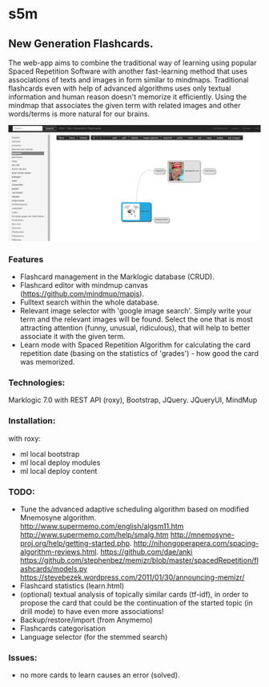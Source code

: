 # s5m
## New Generation Flashcards. 

The web-app aims to combine the traditional way of learning using popular Spaced Repetition Software with another fast-learning method that uses associations of texts and images in form similar to mindmaps.
Traditional flashcards even with help of advanced algorithms uses only textual information and human reason doesn't memorize it efficiently. Using the mindmap that associates the given term with related images and other words/terms is more natural for our brains.

![screenshot](screenshot1.png)
### Features
- Flashcard management in the Marklogic database (CRUD).
- Flashcard editor with mindmup canvas (https://github.com/mindmup/mapjs).
- Fulltext search within the whole database.
- Relevant image selector with 'google image search'. Simply write your term and the relevant images will be found. Select the one that is most attracting attention (funny, unusual, ridiculous), that will help to better associate it with the given term.
- Learn mode with Spaced Repetition Algorithm for calculating the card repetition date (basing on the statistics of 'grades') - how good the card was memorized.

### Technologies:
Marklogic 7.0 with REST API (roxy), Bootstrap, JQuery. JQueryUI, MindMup

### Installation:
with roxy:
- ml local bootstrap
- ml local deploy modules
- ml local deploy content

### TODO:
-  Tune the advanced adaptive scheduling algorithm based on modified Mnemosyne algorithm. http://www.supermemo.com/english/algsm11.htm http://www.supermemo.com/help/smalg.htm http://mnemosyne-proj.org/help/getting-started.php. http://nihongoperapera.com/spacing-algorithm-reviews.html. https://github.com/dae/anki  https://github.com/stephenbez/memizr/blob/master/spacedRepetition/flashcards/models.py https://stevebezek.wordpress.com/2011/01/30/announcing-memizr/
- Flashcard statistics (learn.html)
- (optional) textual analysis of topically similar cards (tf-idf), in order to propose the card that could be the continuation of the started topic (in drill mode) to have even more associations!
- Backup/restore/import (from Anymemo)
- Flashcards categorisation
- Language selector (for the stemmed search) 

### Issues:
- no more cards to learn causes an error (solved). 
